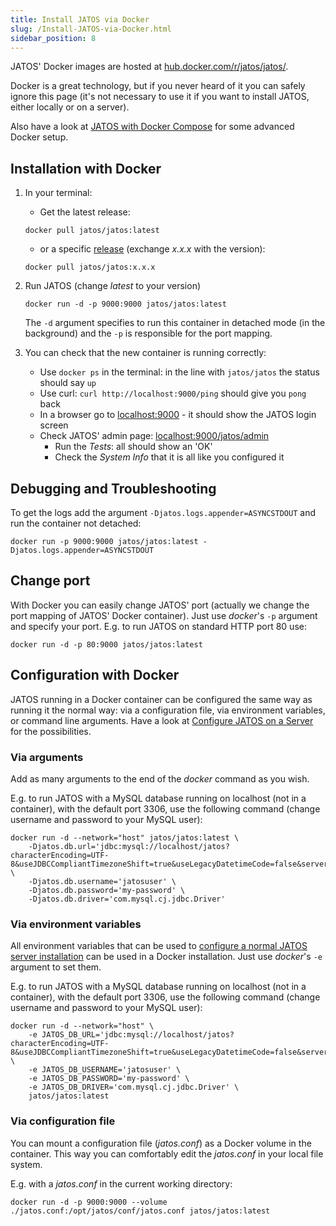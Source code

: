 ```yaml
---
title: Install JATOS via Docker
slug: /Install-JATOS-via-Docker.html
sidebar_position: 8
---
```


JATOS' Docker images are hosted at [hub.docker.com/r/jatos/jatos/](https://hub.docker.com/r/jatos/jatos/).

Docker is a great technology, but if you never heard of it you can safely ignore this page (it's not necessary to use it if you want to install JATOS, either locally or on a server). 

Also have a look at [JATOS with Docker Compose](/JATOS-with-Docker-Compose.html) for some advanced Docker setup.


## Installation with Docker

1. In your terminal:

   * Get the latest release:

   ```shell
   docker pull jatos/jatos:latest
   ```
   
   * or a specific [release](https://github.com/JATOS/JATOS/releases) (exchange _x.x.x_ with the version):

   ```shell
   docker pull jatos/jatos:x.x.x
   ```

1. Run JATOS (change _latest_ to your version)

   ```shell
   docker run -d -p 9000:9000 jatos/jatos:latest
   ```
   
   The `-d` argument specifies to run this container in detached mode (in the background) and the `-p` is responsible for the port mapping.

1. You can check that the new container is running correctly:
   
   * Use `docker ps` in the terminal: in the line with `jatos/jatos` the status should say `up`
   * Use curl: `curl http://localhost:9000/ping` should give you `pong` back
   * In a browser go to [localhost:9000](http://localhost:9000) - it should show the JATOS login screen
   * Check JATOS' admin page: [localhost:9000/jatos/admin](http://localhost:9000/jatos/admin)
     * Run the _Tests_: all should show an 'OK'
     * Check the _System Info_ that it is all like you configured it


## Debugging and Troubleshooting

To get the logs add the argument `-Djatos.logs.appender=ASYNCSTDOUT` and run the container not detached:

```shell
docker run -p 9000:9000 jatos/jatos:latest -Djatos.logs.appender=ASYNCSTDOUT
```


## Change port

With Docker you can easily change JATOS' port (actually we change the port mapping of JATOS' Docker container). Just use _docker_'s `-p` argument and specify your port. E.g. to run JATOS on standard HTTP port 80 use:

``` shell
docker run -d -p 80:9000 jatos/jatos:latest
```


## Configuration with Docker

JATOS running in a Docker container can be configured the same way as running it the normal way: via a configuration file, via environment variables, or command line arguments. Have a look at [Configure JATOS on a Server](http://localhost:3000/Configure-JATOS-on-a-Server.html) for the possibilities.


### Via arguments

Add as many arguments to the end of the _docker_ command as you wish.

E.g. to run JATOS with a MySQL database running on localhost (not in a container), with the default port 3306, use the following command (change username and password to your MySQL user):

```shell
docker run -d --network="host" jatos/jatos:latest \
    -Djatos.db.url='jdbc:mysql://localhost/jatos?characterEncoding=UTF-8&useJDBCCompliantTimezoneShift=true&useLegacyDatetimeCode=false&serverTimezone=UTC' \
    -Djatos.db.username='jatosuser' \
    -Djatos.db.password='my-password' \
    -Djatos.db.driver='com.mysql.cj.jdbc.Driver'    
```


### Via environment variables

All environment variables that can be used to [configure a normal JATOS server installation](Configure-JATOS-on-a-Server.html) can be used in a Docker installation. Just use _docker_'s `-e` argument to set them.

E.g. to run JATOS with a MySQL database running on localhost (not in a container), with the default port 3306, use the following command (change username and password to your MySQL user):

~~~ shell
docker run -d --network="host" \
    -e JATOS_DB_URL='jdbc:mysql://localhost/jatos?characterEncoding=UTF-8&useJDBCCompliantTimezoneShift=true&useLegacyDatetimeCode=false&serverTimezone=UTC' \
    -e JATOS_DB_USERNAME='jatosuser' \
    -e JATOS_DB_PASSWORD='my-password' \
    -e JATOS_DB_DRIVER='com.mysql.cj.jdbc.Driver' \
    jatos/jatos:latest
~~~


### Via configuration file

You can mount a configuration file (_jatos.conf_) as a Docker volume in the container. This way you can comfortably edit the _jatos.conf_ in your local file system.

E.g. with a _jatos.conf_ in the current working directory:

```shell
docker run -d -p 9000:9000 --volume ./jatos.conf:/opt/jatos/conf/jatos.conf jatos/jatos:latest
```

